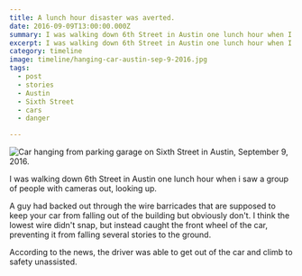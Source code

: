 ```yaml
---
title: A lunch hour disaster was averted.
date: 2016-09-09T13:00:00.000Z
summary: I was walking down 6th Street in Austin one lunch hour when I saw a group of people with cameras out, looking up.
excerpt: I was walking down 6th Street in Austin one lunch hour when I saw a group of people with cameras out, looking up.
category: timeline
image: timeline/hanging-car-austin-sep-9-2016.jpg
tags:
  - post
  - stories
  - Austin
  - Sixth Street
  - cars
  - danger

---
```


![Car hanging from parking garage on Sixth Street in Austin, September 9, 2016.](/static/img/timeline/hanging-car-austin-sep-9-2016.jpg "Car hanging from parking garage on Sixth Street in Austin, September 9, 2016.")

I was walking down 6th Street in Austin one lunch hour when i saw a group of people with cameras out, looking up.

A guy had backed out through the wire barricades that are supposed to keep your car from falling out of the building but obviously don't. I think the lowest wire didn't snap, but instead caught the front wheel of the car, preventing it from falling several stories to the ground.

According to the news, the driver was able to get out of the car and climb to safety unassisted. 